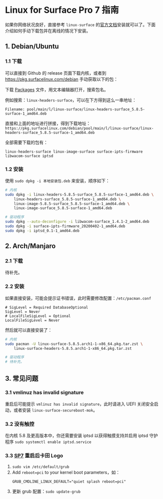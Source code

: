 # Linux for Surface Pro 7 指南

如果你网络状况良好，直接参考 `linux-surface` 的[官方文档](https://github.com/linux-surface/linux-surface/wiki/Installation-and-Setup)安装就可以了。下面介绍如何手动下载包并在离线的情况下安装。

## 1. Debian/Ubuntu

### 1.1 下载

可以直接到 Github 的 release 页面下载内核，或者到 https://pkg.surfacelinux.com/debian 手动获取以下的包：

下载 [Packages](https://pkg.surfacelinux.com/debian/dists/release/main/binary-amd64/Packages) 文件，用文本编辑器打开，搜索包名。

例如搜索：`linux-headers-surface`，可以在下方得到这么一串地址：

```
Filename: pool/main/l/linux-surface/linux-headers-surface_5.8.5-surface-1_amd64.deb
```

直接和上面的地址进行拼接，得到下载地址：`https://pkg.surfacelinux.com/debian/pool/main/l/linux-surface/linux-headers-surface_5.8.5-surface-1_amd64.deb`

全部需要下载的包有：

```
linux-headers-surface linux-image-surface surface-ipts-firmware libwacom-surface iptsd
```

### 1.2 安装

使用 `sudo dpkg -i 本地安装包.deb` 来安装，顺序如下：

```sh
# 内核
sudo dpkg -i linux-headers-5.8.5-surface_5.8.5-surface-1_amd64.deb \
	linux-headers-surface_5.8.5-surface-1_amd64.deb \
	linux-image-5.8.5-surface_5.8.5-surface-1_amd64.deb \
	linux-image-surface_5.8.5-surface-1_amd64.deb

# 驱动程序
sudo dpkg --auto-deconfigure -i libwacom-surface_1.4.1-2_amd64.deb
sudo dpkg -i surface-ipts-firmware_20200402-1_amd64.deb
sudo dpkg -i iptsd_0.1-1_amd64.deb
```

## 2. Arch/Manjaro

### 2.1 下载

待补充。

### 2.2 安装

如果直接安装，可能会提示证书错误，此时需要修改配置：`/etc/pacman.conf`

```
# SigLevel = Required DatabaseOptional
SigLevel = Never
# LocalFileSigLevel = Optional
LocalFileSigLevel = Never
```

然后就可以直接安装了：

```sh
# 内核
sudo pacman -U linux-surface-5.8.5.arch1-1-x86_64.pkg.tar.zst \
	linux-surface-headers-5.8.5.arch1-1-x86_64.pkg.tar.zst

# 驱动程序
# 待补充。
```

## 3. 常见问题

### 3.1 vmlinuz has invalid signature

重启后可能提示 `vmlinuz has invalid signature`，此时请进入 UEFI 关闭安全启动，或者安装 `linux-surface-secureboot-mok`。

### 3.2 没有触控

在内核 5.8 及更高版本中，你还需要安装 iptsd 以获得触摸支持并启用 iptsd 守护程序 `sudo systemctl enable iptsd.service`

### 3.3 [SP7](https://github.com/linux-surface/linux-surface/wiki/Surface-Pro-7) 重启后卡田 Logo

1. `sudo vim /etc/default/grub`
2. Add `reboot=pci` to your kernel boot parameters，如：
    ```
    GRUB_CMDLINE_LINUX_DEFAULT="quiet splash reboot=pci"
    ```
3. 更新 grub 配置：`sudo update-grub`


